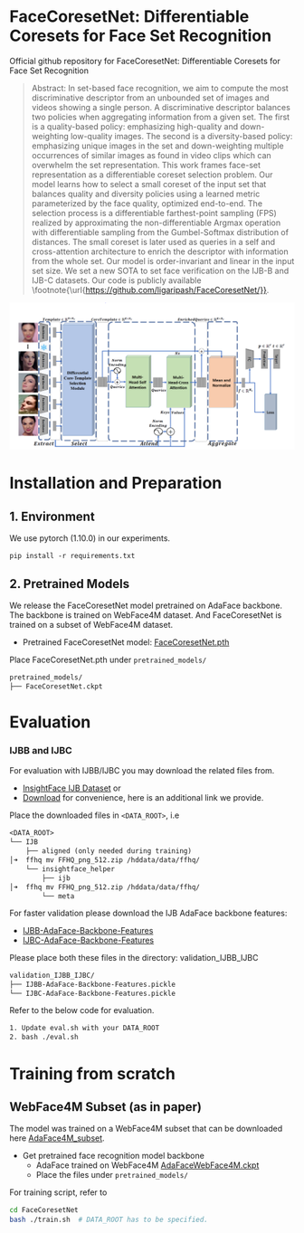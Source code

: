 # FaceCoresetNet: Differentiable Coresets for Face Set Recognition

Official github repository for FaceCoresetNet: Differentiable Coresets for Face Set Recognition


> Abstract: In set-based face recognition, we aim to compute the most discriminative descriptor from an unbounded set of images and videos showing a single person. A discriminative descriptor balances two policies when aggregating information from a given set. The first is a quality-based policy: emphasizing high-quality and down-weighting low-quality images. The second is a diversity-based policy: emphasizing unique images in the set and down-weighting multiple occurrences of similar images as found in video clips which can overwhelm the set representation.
This work frames face-set representation as a differentiable coreset selection problem. Our model learns how to select a small coreset of the input set that balances quality and diversity policies using a learned metric parameterized by the face quality, optimized end-to-end. The selection process is a differentiable farthest-point sampling (FPS) realized by approximating the non-differentiable Argmax operation with differentiable sampling from the Gumbel-Softmax distribution of distances. The small coreset is later used as queries in a self and cross-attention architecture to enrich the descriptor with information from the whole set. Our model is order-invariant and linear in the input set size.
We set a new SOTA to set face verification on the IJB-B and IJB-C datasets. Our code is publicly available \footnote{\url{https://github.com/ligaripash/FaceCoresetNet/}}.


<img src="assets/arch.png"  />


# Installation and Preparation

## 1. Environment
We use pytorch (1.10.0) in our experiments.
```
pip install -r requirements.txt
```

## 2. Pretrained Models
We release the FaceCoresetNet model pretrained on AdaFace backbone. 
The backbone is trained on WebFace4M dataset. 
And FaceCoresetNet is trained on a subset of WebFace4M dataset. 

- Pretrained FaceCoresetNet model:  [FaceCoresetNet.pth](https://drive.google.com/file/d/19cBIRF06ALgbeKXLR1B2h4aNrHj3d9Lf/view?usp=sharing)

Place FaceCoresetNet.pth under `pretrained_models/`
```
pretrained_models/
├── FaceCoresetNet.ckpt                         
```
# Evaluation

### IJBB and IJBC

For evaluation with IJBB/IJBC you may download the related files from. 
- [InsightFace IJB Dataset](https://github.com/deepinsight/insightface/tree/master/recognition/_evaluation_/ijb) or
- [Download](https://forms.gle/7zURRo2tca96ZKyf6) for convenience, here is an additional link we provide.

Place the downloaded files in `<DATA_ROOT>`, i.e
```
<DATA_ROOT>
└── IJB
    ├── aligned (only needed during training)                                                                                                                      │➜  ffhq mv FFHQ_png_512.zip /hddata/data/ffhq/
    └── insightface_helper
        ├── ijb                                                                                                                             │➜  ffhq mv FFHQ_png_512.zip /hddata/data/ffhq/
        └── meta        
```

For faster validation please download the IJB AdaFace backbone features:
- [IJBB-AdaFace-Backbone-Features](https://drive.google.com/file/d/1cPCzGc3mFaJnTW7wRLu_lGTeHcyipNxf/view?usp=drive_link)
- [IJBC-AdaFace-Backbone-Features](https://drive.google.com/file/d/1tJwOcUj1B9Cip7TYwaZThL3YZrLM37X1/view?usp=sharing)

Please place both these files in the directory: validation_IJBB_IJBC

```
validation_IJBB_IJBC/
├── IJBB-AdaFace-Backbone-Features.pickle
└── IJBC-AdaFace-Backbone-Features.pickle                  
```

Refer to the below code for evaluation.
```bash
1. Update eval.sh with your DATA_ROOT
2. bash ./eval.sh  
```


# Training from scratch

## WebFace4M Subset (as in paper)
The model was trained on a WebFace4M subset that can be downloaded here [AdaFace4M_subset](https://drive.google.com/file/d/1LuhyxoTdMoVTsrlmZ5_F26Oia3bXsIpu/view?usp=share_link).

- Get pretrained face recognition model backbone
  - AdaFace trained on WebFace4M [AdaFaceWebFace4M.ckpt](https://drive.google.com/file/d/19AfGaGZjDqwPQR00kck0GBknePmQOFnU/view?usp=share_link)
  - Place the files under `pretrained_models/`


For training script, refer to
```bash
cd FaceCoresetNet
bash ./train.sh  # DATA_ROOT has to be specified. 
```

